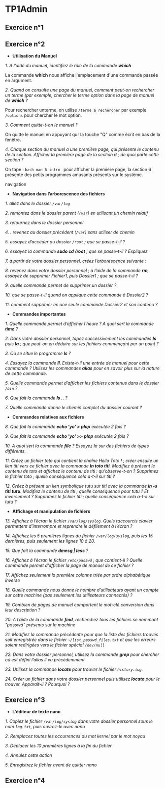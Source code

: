 # TP1Admin

## Exercice n°1
## Exercice n°2 
* __Utilisation du Manuel__

*1. A l’aide du manuel, identifiez le rôle de la commande **which***

La commande **which** nous affiche l'emplacement d'une commande passée en argument.

*2. Quand on consulte une page du manuel, comment peut-on rechercher un terme (par exemple, chercher le terme option dans la page de manuel de **which** ?*

Pour rechercher unterme, on utilise `/terme a rechercher` par exemple `/options` pour chercher le mot option.

*3. Comment quitte-t-on le manuel ?*

On quitte le manuel en appuyant qur la touche "Q" comme écrit en bas de la fenêtre.

*4. Chaque section du manuel a une première page, qui présente le contenu de la section. Afficher la première page de la section 6 ; de quoi parle cette section ?*

On tape : ```bash man 6 intro ``` pour afficher la première page, la section 6 présente des petits programmes amusants présents sur le système.

navigation



 
* __Navigation dans l’arborescence des fichiers__

*1. allez dans le dossier `/var/log`*

*2. remontez dans le dossier parent (`/var`) en utilisant un chemin relatif*

*3. retournez dans le dossier personnel*

*4. . revenez au dossier précédent (`/var`) sans utiliser de chemin*

*5. essayez d’accéder au dossier `/root` ; que se passe-t-il ?*

*6. essayez la commande **sudo cd /root** ; que se passe-t-il ? Expliquez*

*7. à partir de votre dossier personnel, créez l’arborescence suivante :*

*8. revenez dans votre dossier personnel ; à l’aide de la commande **rm**, essayez de supprimer Fichier1, puis
Dossier1 ; que se passe-t-il ?*

*9. quelle commande permet de supprimer un dossier ?*

*10. que se passe-t-il quand on applique cette commande à Dossier2 ?*

*11. comment supprimer en une seule commande Dossier2 et son contenu ?*

 
* __Commandes importantes__

*1. Quelle commande permet d’afficher l’heure ? A quoi sert la commande **time** ?*

*2. Dans votre dossier personnel, tapez successivement les commandes **ls** puis **la** ; que peut-on en déduire
sur les fichiers commençant par un point ?*

*3. Où se situe le programme **ls** ?*

*4. Essayez la commande **ll**. Existe-t-il une entrée de manuel pour cette commande ? Utilisez les commandes **alias** pour en savoir plus sur la nature de cette commande.*

*5. Quelle commande permet d’afficher les fichiers contenus dans le dossier `/bin` ?*

*6. Que fait la commande **ls ..** ?*

*7. Quelle commande donne le chemin complet du dossier courant ?*

 
* __Commandes relatives aux fichiers__

*8. Que fait la commande **echo 'yo' > plop** exécutée 2 fois ?*

*9. Que fait la commande **echo 'yo' >> plop** exécutée 2 fois ?*

*10. A quoi sert la commande **file** ? Essayez la sur des fichiers de types différents.*

*11. Créez un fichier toto qui contient la chaîne Hello Toto ! ; créer ensuite un lien titi vers ce fichier
avec la commande **ln toto titi**. Modifiez à présent le contenu de toto et affichez le contenu de titi :
qu’observe-t-on ? Supprimez le fichier toto ; quelle conséquence cela a-t-il sur titi ?*

*12. Créez à présent un lien symbolique tutu sur titi avec la commande **ln -s titi tutu**. Modifiez le
contenu de titi ; quelle conséquence pour tutu ? Et inversement ? Supprimez le fichier titi ; quelle
conséquence cela a-t-il sur tutu ?*

 
* __Affichage et manipulation de fichiers__

*13. Affichez à l’écran le fichier `/var/log/syslog`. Quels raccourcis clavier permettent d’interrompre et
reprendre le défilement à l’écran ?*

*14. Affichez les 5 premières lignes du fichier `/var/log/syslog`, puis les 15 dernières, puis seulement les
lignes 10 à 20.*

*15. Que fait la commande **dmesg | less** ?*

*16. Affichez à l’écran le fichier `/etc/passwd` ; que contient-il ? Quelle commande permet d’afficher la page
de manuel de ce fichier ?*

*17. Affichez seulement la première colonne triée par ordre alphabétique inverse*

*18. Quelle commande nous donne le nombre d’utilisateurs ayant un compte sur cette machine (pas seulement les utilisateurs connectés) ?*

*19. Combien de pages de manuel comportent le mot-clé conversion dans leur description ?*

*20. A l’aide de la commande **find**, recherchez tous les fichiers se nommant "passwd" présents sur la machine*

*21. Modifiez la commande précédente pour que la liste des fichiers trouvés soit enregistrée dans le fichier
`~/list_passwd_files.txt` et que les erreurs soient redirigées vers le fichier spécial `/dev/null`*

*22. Dans votre dossier personnel, utilisez la commande **grep** pour chercher où est défini l’alias ll vu
précédemment*

*23. Utilisez la commande **locate** pour trouver le fichier `history.log`.*

*24. Créer un fichier dans votre dossier personnel puis utilisez **locate** pour le trouver. Apparaît-il ? Pourquoi ?*
 

## Exercice n°3

* __L'éditeur de texte nano__

*1. Copiez le fichier `/var/log/syslog` dans votre dossier personnel sous le nom `log.txt`, puis ouvrez-le avec
nano*

*2. Remplacez toutes les occurrences du mot kernel par le mot noyau*

*3. Déplacer les 10 premières lignes à la fin du fichier*

*4. Annulez cette action*

*5. Enregistrez le fichier avant de quitter nano*
 
## Exercice n°4
